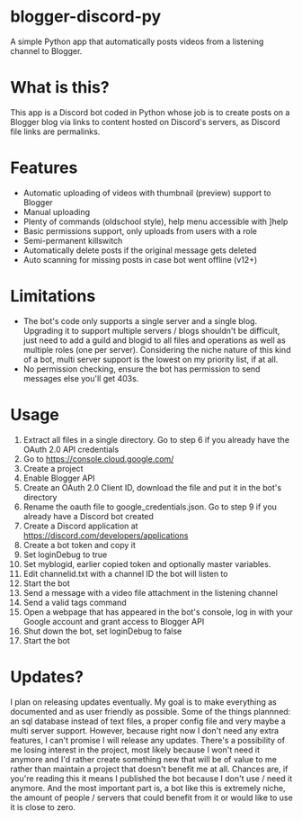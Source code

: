 # blogger-discord-py
A simple Python app that automatically posts videos from a listening channel to Blogger.

# What is this?
This app is a Discord bot coded in Python whose job is to create posts on a Blogger blog via links to content hosted on Discord's servers, as Discord file links are permalinks.

# Features
- Automatic uploading of videos with thumbnail (preview) support to Blogger
- Manual uploading
- Plenty of commands (oldschool style), help menu accessible with ]help
- Basic permissions support, only uploads from users with a role
- Semi-permanent killswitch
- Automatically delete posts if the original message gets deleted
- Auto scanning for missing posts in case bot went offline (v12+)

# Limitations
- The bot's code only supports a single server and a single blog. Upgrading it to support multiple servers / blogs shouldn't be difficult, just need to add a guild and blogid to all files and operations as well as multiple roles (one per server). Considering the niche nature of this kind of a bot, multi server support is the lowest on my priority list, if at all.
- No permission checking, ensure the bot has permission to send messages else you'll get 403s.

# Usage
1. Extract all files in a single directory. Go to step 6 if you already have the OAuth 2.0 API credentials
2. Go to https://console.cloud.google.com/
3. Create a project
4. Enable Blogger API
5. Create an OAuth 2.0 Client ID, download the file and put it in the bot's directory
6. Rename the oauth file to google_credentials.json. Go to step 9 if you already have a Discord bot created
7. Create a Discord application at https://discord.com/developers/applications
8. Create a bot token and copy it
9. Set loginDebug to true
10. Set myblogid, earlier copied token and optionally master variables.
11. Edit channelid.txt with a channel ID the bot will listen to
12. Start the bot
13. Send a message with a video file attachment in the listening channel
14. Send a valid tags command
15. Open a webpage that has appeared in the bot's console, log in with your Google account and grant access to Blogger API
16. Shut down the bot, set loginDebug to false
17. Start the bot

# Updates?
I plan on releasing updates eventually. My goal is to make everything as documented and as user friendly as possible. Some of the things plannned: an sql database instead of text files, a proper config file and very maybe a multi server support. However, because right now I don't need any extra features, I can't promise I will release any updates. There's a possibility of me losing interest in the project, most likely because I won't need it anymore and I'd rather create something new that will be of value to me rather than maintain a project that doesn't benefit me at all. Chances are, if you're reading this it means I published the bot because I don't use / need it anymore. And the most important part is, a bot like this is extremely niche, the amount of people / servers that could benefit from it or would like to use it is close to zero.
